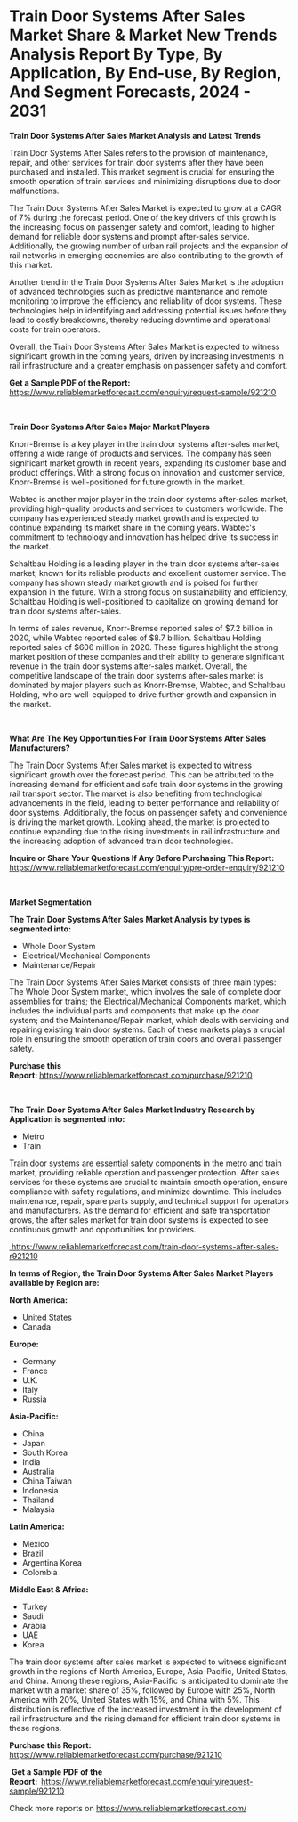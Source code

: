 <p><h1>Train Door Systems After Sales Market Share & Market New Trends Analysis Report By Type, By Application, By End-use, By Region, And Segment Forecasts, 2024 - 2031</h1></p><p><strong>Train Door Systems After Sales Market Analysis and Latest Trends</strong></p>
<p><p>Train Door Systems After Sales refers to the provision of maintenance, repair, and other services for train door systems after they have been purchased and installed. This market segment is crucial for ensuring the smooth operation of train services and minimizing disruptions due to door malfunctions.</p><p>The Train Door Systems After Sales Market is expected to grow at a CAGR of 7% during the forecast period. One of the key drivers of this growth is the increasing focus on passenger safety and comfort, leading to higher demand for reliable door systems and prompt after-sales service. Additionally, the growing number of urban rail projects and the expansion of rail networks in emerging economies are also contributing to the growth of this market.</p><p>Another trend in the Train Door Systems After Sales Market is the adoption of advanced technologies such as predictive maintenance and remote monitoring to improve the efficiency and reliability of door systems. These technologies help in identifying and addressing potential issues before they lead to costly breakdowns, thereby reducing downtime and operational costs for train operators.</p><p>Overall, the Train Door Systems After Sales Market is expected to witness significant growth in the coming years, driven by increasing investments in rail infrastructure and a greater emphasis on passenger safety and comfort.</p></p>
<p><strong>Get a Sample PDF of the Report:&nbsp;</strong> <a href="https://www.reliablemarketforecast.com/enquiry/request-sample/921210">https://www.reliablemarketforecast.com/enquiry/request-sample/921210</a></p>
<p>&nbsp;</p>
<p><strong>Train Door Systems After Sales Major Market Players</strong></p>
<p><p>Knorr-Bremse is a key player in the train door systems after-sales market, offering a wide range of products and services. The company has seen significant market growth in recent years, expanding its customer base and product offerings. With a strong focus on innovation and customer service, Knorr-Bremse is well-positioned for future growth in the market.</p><p>Wabtec is another major player in the train door systems after-sales market, providing high-quality products and services to customers worldwide. The company has experienced steady market growth and is expected to continue expanding its market share in the coming years. Wabtec's commitment to technology and innovation has helped drive its success in the market.</p><p>Schaltbau Holding is a leading player in the train door systems after-sales market, known for its reliable products and excellent customer service. The company has shown steady market growth and is poised for further expansion in the future. With a strong focus on sustainability and efficiency, Schaltbau Holding is well-positioned to capitalize on growing demand for train door systems after-sales.</p><p>In terms of sales revenue, Knorr-Bremse reported sales of $7.2 billion in 2020, while Wabtec reported sales of $8.7 billion. Schaltbau Holding reported sales of $606 million in 2020. These figures highlight the strong market position of these companies and their ability to generate significant revenue in the train door systems after-sales market. Overall, the competitive landscape of the train door systems after-sales market is dominated by major players such as Knorr-Bremse, Wabtec, and Schaltbau Holding, who are well-equipped to drive further growth and expansion in the market.</p></p>
<p>&nbsp;</p>
<p><strong>What Are The Key Opportunities For Train Door Systems After Sales Manufacturers?</strong></p>
<p><p>The Train Door Systems After Sales market is expected to witness significant growth over the forecast period. This can be attributed to the increasing demand for efficient and safe train door systems in the growing rail transport sector. The market is also benefiting from technological advancements in the field, leading to better performance and reliability of door systems. Additionally, the focus on passenger safety and convenience is driving the market growth. Looking ahead, the market is projected to continue expanding due to the rising investments in rail infrastructure and the increasing adoption of advanced train door technologies.</p></p>
<p><strong>Inquire or Share Your Questions If Any Before Purchasing This Report:</strong> <a href="https://www.reliablemarketforecast.com/enquiry/pre-order-enquiry/921210">https://www.reliablemarketforecast.com/enquiry/pre-order-enquiry/921210</a></p>
<p>&nbsp;</p>
<p><strong>Market Segmentation</strong></p>
<p><strong>The Train Door Systems After Sales Market Analysis by types is segmented into:</strong></p>
<p><ul><li>Whole Door System</li><li>Electrical/Mechanical Components</li><li>Maintenance/Repair</li></ul></p>
<p><p>The Train Door Systems After Sales Market consists of three main types: The Whole Door System market, which involves the sale of complete door assemblies for trains; the Electrical/Mechanical Components market, which includes the individual parts and components that make up the door system; and the Maintenance/Repair market, which deals with servicing and repairing existing train door systems. Each of these markets plays a crucial role in ensuring the smooth operation of train doors and overall passenger safety.</p></p>
<p><strong>Purchase this Report:&nbsp;</strong><a href="https://www.reliablemarketforecast.com/purchase/921210">https://www.reliablemarketforecast.com/purchase/921210</a></p>
<p>&nbsp;</p>
<p><strong>The Train Door Systems After Sales Market Industry Research by Application is segmented into:</strong></p>
<p><ul><li>Metro</li><li>Train</li></ul></p>
<p><p>Train door systems are essential safety components in the metro and train market, providing reliable operation and passenger protection. After sales services for these systems are crucial to maintain smooth operation, ensure compliance with safety regulations, and minimize downtime. This includes maintenance, repair, spare parts supply, and technical support for operators and manufacturers. As the demand for efficient and safe transportation grows, the after sales market for train door systems is expected to see continuous growth and opportunities for providers.</p></p>
<p><a href="https://www.reliablemarketforecast.com/train-door-systems-after-sales-r921210">&nbsp;https://www.reliablemarketforecast.com/train-door-systems-after-sales-r921210</a></p>
<p><strong>In terms of Region, the Train Door Systems After Sales Market Players available by Region are:</strong></p>
<p>
    <p> <strong> North America: </strong>
        <ul>
            <li>United States</li>
            <li>Canada</li>
        </ul>
        </p> 
    <p> <strong> Europe: </strong>
        <ul>
            <li>Germany</li>
            <li>France</li>
            <li>U.K.</li>
            <li>Italy</li>
            <li>Russia</li>
        </ul>
        </p> 
    <p> <strong> Asia-Pacific: </strong>
        <ul>
            <li>China</li>
            <li>Japan</li>
            <li>South Korea</li>
            <li>India</li>
            <li>Australia</li>
            <li>China Taiwan</li>
            <li>Indonesia</li>
            <li>Thailand</li>
            <li>Malaysia</li>
        </ul>
        </p> 
    <p> <strong> Latin America: </strong>
        <ul>
            <li>Mexico</li>
            <li>Brazil</li>
            <li>Argentina Korea</li>
            <li>Colombia</li>
        </ul>
        </p> 
    <p> <strong> Middle East & Africa: </strong>
        <ul>
            <li>Turkey</li>
            <li>Saudi</li>
            <li>Arabia</li>
            <li>UAE</li>
            <li>Korea</li>
        </ul>
    </p>
    </p>
<p><p>The train door systems after sales market is expected to witness significant growth in the regions of North America, Europe, Asia-Pacific, United States, and China. Among these regions, Asia-Pacific is anticipated to dominate the market with a market share of 35%, followed by Europe with 25%, North America with 20%, United States with 15%, and China with 5%. This distribution is reflective of the increased investment in the development of rail infrastructure and the rising demand for efficient train door systems in these regions.</p></p>
<p><strong>Purchase this Report: </strong><a href="https://www.reliablemarketforecast.com/purchase/921210">https://www.reliablemarketforecast.com/purchase/921210</a></p>
<p>&nbsp;<strong>Get a Sample PDF of the Report:&nbsp;&nbsp;</strong><a href="https://www.reliablemarketforecast.com/enquiry/request-sample/921210">https://www.reliablemarketforecast.com/enquiry/request-sample/921210</a></p>
<p><strong></strong></p>
<p>Check more reports on <a href="https://www.reliablemarketforecast.com/">https://www.reliablemarketforecast.com/</a></p>